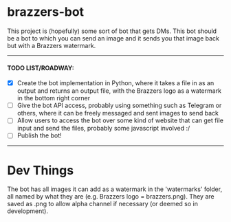 # brazzers-bot

This project is (hopefully) some sort of bot that gets DMs. This bot should be a bot to which you can send an image and it sends you that image back but with a Brazzers watermark.

---
#### TODO LIST/ROADWAY:
- [X] Create the bot implementation in Python, where it takes a file in as an output and returns an output file, with the Brazzers logo as a watermark in the bottom right corner
- [ ] Give the bot API access, probably using something such as Telegram or others, where it can be freely messaged and sent images to send back
- [ ] Allow users to access the bot over some kind of website that can get file input and send the files, probably some javascript involved :/
- [ ] Publish the bot!

---
# Dev Things
The bot has all images it can add as a watermark in the 'watermarks' folder, all named by what they are (e.g. Brazzers logo = brazzers.png). They are saved as .png to allow alpha channel if necessary (or deemed so in development).

